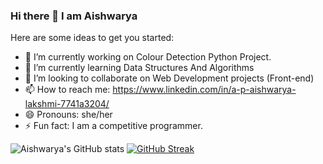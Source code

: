 ### Hi there 👋 I am Aishwarya
         
Here are some ideas to get you started:

- 🔭 I’m currently working on Colour Detection Python Project.
- 🌱 I’m currently learning Data Structures And Algorithms
- 👯 I’m looking to collaborate on Web Development projects (Front-end)
- 📫 How to reach me: https://www.linkedin.com/in/a-p-aishwarya-lakshmi-7741a3204/
- 😄 Pronouns: she/her
- ⚡ Fun fact: I am a competitive programmer.

![Aishwarya's GitHub stats](https://github-readme-stats.vercel.app/api?username=aishu19-dotcom&show_icons=true&theme=radical)
[![GitHub Streak](http://github-readme-streak-stats.herokuapp.com?user=aishu19-dotcom)](https://git.io/streak-stats)







